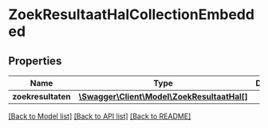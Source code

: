 # ZoekResultaatHalCollectionEmbedded

## Properties
Name | Type | Description | Notes
------------ | ------------- | ------------- | -------------
**zoekresultaten** | [**\Swagger\Client\Model\ZoekResultaatHal[]**](ZoekResultaatHal.md) |  | [optional] 

[[Back to Model list]](../../README.md#documentation-for-models) [[Back to API list]](../../README.md#documentation-for-api-endpoints) [[Back to README]](../../README.md)

